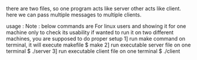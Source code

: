 there are two files, so one program acts like server other acts like client. here we can pass multiple messages to multiple clients.

usage : Note : below commands are For linux users and showing it for one machine only to check its usability if wanted to run it on two different machines, you are supposed to do proper setup 1] run make command on terminal, it will execute makefile $ make 2] run executable server file on one terminal $ ./server 3] run executable client file on one terminal $ ./client
